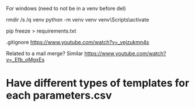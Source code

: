 For windows (need to not be in a venv before del)

rmdir /s /q venv
python -m venv venv
venv\Scripts\activate

pip freeze > requirements.txt

.gitignore 
https://www.youtube.com/watch?v=_vejzukmn4s

Related to a mail merge? Similar
https://www.youtube.com/watch?v=_Efb_oMgxEs


# Have different types of templates for each parameters.csv


